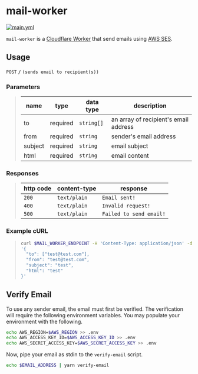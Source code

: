 # mail-worker

[![main.yml](https://github.com/winstxnhdw/mail-worker/actions/workflows/main.yml/badge.svg)](https://github.com/winstxnhdw/mail-worker/actions/workflows/main.yml)

`mail-worker` is a [Cloudflare Worker](https://workers.cloudflare.com/) that send emails using [AWS SES](https://aws.amazon.com/ses/).

## Usage

`POST` **`/`** `(sends email to recipient(s))`

### Parameters

> | name      |  type    | data type               | description                                                           |
> |-----------|----------|-------------------------|-----------------------------------------------------------------------|
> | to        | required | `string[]`              | an array of recipient's email address                                 |
> | from      | required | `string`                | sender's email address                                                |
> | subject   | required | `string`                | email subject                                                         |
> | html      | required | `string`                | email content                                                         |

### Responses

> | http code     | content-type                      | response                                                            |
> |---------------|-----------------------------------|---------------------------------------------------------------------|
> | `200`         | `text/plain`                      | `Email sent!`                                                       |
> | `400`         | `text/plain`                      | `Invalid request!`                                                  |
> | `500`         | `text/plain`                      | `Failed to send email!`                                             |

### Example cURL

> ```bash
> curl $MAIL_WORKER_ENDPOINT -H 'Content-Type: application/json' -d \
> '{
>   "to": ["test@test.com"],
>   "from": "test@test.com",
>   "subject": "test",
>   "html": "test"
> }'
> ```

## Verify Email

To use any sender email, the email must first be verified. The verification will require the following environment variables. You may populate your environment with the following.

```bash
echo AWS_REGION=$AWS_REGION >> .env
echo AWS_ACCESS_KEY_ID=$AWS_ACCESS_KEY_ID >> .env
echo AWS_SECRET_ACCESS_KEY=$AWS_SECRET_ACCESS_KEY >> .env
```

Now, pipe your email as stdin to the `verify-email` script.

```bash
echo $EMAIL_ADDRESS | yarn verify-email
```
